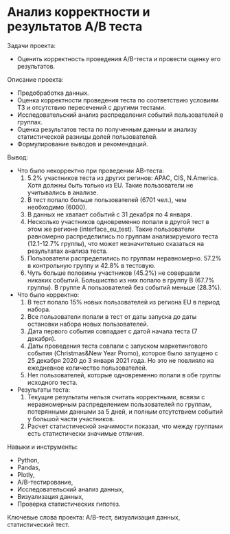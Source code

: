 # Анализ корректности и результатов А/В теста

Задачи проекта:
- Оценить корректность проведения A/B-теста и провести оценку его результатов.

Описание проекта:
- Предобработка данных.
- Оценка корректности проведения теста по соответствию условиям ТЗ и отсутствию пересечений с другими тестами.
- Исследовательский анализ распределения событий пользователей в группах.
- Оценка результатов теста по полученным данным и анализу статистической разницы долей пользователей.
- Формулирование выводов и рекомендаций.

Вывод:
- Что было некорректно при проведении АВ-теста:
    1. 5.2% участников теста из других регинов: APAC, CIS, N.America. Хотя должны быть только из EU. Такие пользователи не учитывались в анализе.
    2. В тест попало больше пользователей (6701 чел.), чем необходимо (6000).
    3. В данных не хватает событий с 31 декабря по 4 января.
    4. Несколько участников одновременно попали в другой тест в этом же регионе (interface_eu_test). Такие пользователи равномерно распределились по группам анализируемого теста (12.1-12.7% группы), что может незначительно сказаться на результатах анализа теста.
    5. Пользователи распределились по группам неравномерно. 57.2% в контрольную группу и 42.8% в тестовую.
    6. Чуть больше половины участников (45.2%) не совершали никаких событий. Большиство из них попало в группу В (67.7% группы). В группе А пользователей без событий меньше (28.3%).
- Что было корректно:
    1. В тест попало 15% новых пользователей из региона EU в период набора.
    2. Все пользователи попали в тест от даты запуска до даты остановки набора новых пользователей.
    3. Дата первого события совпадает с датой начала теста (7 декабря).
    4. Даты проведения теста совпали с запуском маркетингового события (Christmas&New Year Promo), которое было запущено с 25 декабря 2020 до 3 января 2021 года. Но это не повлияло на ежедневное количество пользователей.
    5. Нет пользователей, которые одновременно попали в обе группы исходного теста.
- Результаты теста:
    1. Текущие результаты нельзя считать корректными, всвязи с неравномерным распределением пользователей по группам, потерянными данными за 5 дней, и полным отсутствием событий у большой части участников.
    2. Расчет статистической значимости показал, что между группами есть статистически значимые отличия.

Навыки и инструменты:
- Python,
- Pandas,
- Plotly,
- A/B-тестирование,
- Исследовательский анализ данных,
- Визуализация данных,
- Проверка статистических гипотез.

Ключевые слова проекта: A/B-тест, визуализация данных, статистический тест.
